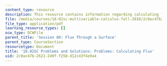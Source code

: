 ```yaml
---
content_type: resource
description: This resource contains information regarding calculating flux.
file: /media/courses/18-02sc-multivariable-calculus-fall-2010/2c0ac47b2621249ff258d12c43f4e9a4_MIT18_02SC_pb_80_comb.pdf
file_type: application/pdf
learning_resource_types: []
ocw_type: OCWFile
parent_title: 'Session 80: Flux Through a Surface'
parent_type: CourseSection
resourcetype: Document
title: '18.02SC Problems and Solutions: Problems: Calculating Flux'
uid: 2c0ac47b-2621-249f-f258-d12c43f4e9a4
---
```

